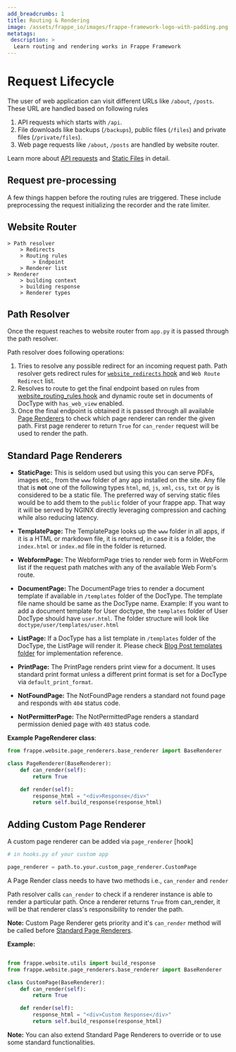 ```yaml
---
add_breadcrumbs: 1
title: Routing & Rendering
image: /assets/frappe_io/images/frappe-framework-logo-with-padding.png
metatags:
 description: >
  Learn routing and rendering works in Frappe Framework
---
```


# Request Lifecycle

The user of web application can visit different URLs like `/about`, `/posts`. These URL are handled based on following rules

1. API requests which starts with `/api`.
1. File downloads like backups (`/backups`), public files (`/files`) and private files (`/private/files`).
1. Web page requests like `/about`, `/posts` are handled by website router.

Learn more about [API requests](/docs/user/en/api/rest) and [Static Files](/docs/user/en/basics/static-assets) in detail.

## Request pre-processing

A few things happen before the routing rules are triggered. These include preprocessing the request initializing the recorder and the rate limiter.

## Website Router

```
> Path resolver
	> Redirects
	> Routing rules
		> Endpoint
	> Renderer list
> Renderer
	> building context
	> building response
	> Renderer types
```

## Path Resolver

Once the request reaches to website router from `app.py` it is passed through the path resolver.

Path resolver does following operations:

1. Tries to resolve any possible redirect for an incoming request path. Path resolver gets redirect rules for [`website_redirects` hook](/docs/user/en/python-api/hooks#website-redirects) and `Web Route Redirect` list.
1. Resolves to route to get the final endpoint based on rules from [website_routing_rules hook](http://frappe_docs:8000/docs/user/en/python-api/hooks#website-route-rules) and dynamic route set in documents of DocType with `has_web_view` enabled.
1. Once the final endpoint is obtained it is passed through all available [Page Renderers](#standard-page-renderers) to check which page renderer can render the given path. First page renderer to return `True` for `can_render` request will be used to render the path.


## Standard Page Renderers

- **StaticPage:** This is seldom used but using this you can serve PDFs, images etc., from the `www` folder of any app installed on the site. Any file that is **not** one of the following types `html`, `md`, `js`, `xml`, `css`, `txt` or `py` is considered to be a static file.
The preferred way of serving static files would be to add them to the `public` folder of your frappe app. That way it will be served by NGINX directly leveraging compression and caching while also reducing latency.

- **TemplatePage:** The TemplatePage looks up the `www` folder in all apps, if it is a HTML or markdown file, it is returned, in case it is a folder, the `index.html` or `index.md` file in the folder is returned.

- **WebformPage:** The WebformPage tries to render web form in WebForm list if the request path matches with any of the available Web Form's route.

- **DocumentPage:** The DocumentPage tries to render a document template if available in `/templates` folder of the DocType. The template file name should be same as the DocType name. Example: If you want to add a document template for User doctype, the `templates` folder of User DocType should have `user.html`. The folder structure will look like `doctype/user/templates/user.html`

- **ListPage:** If a DocType has a list template in `/templates` folder of the DocType, the ListPage will render it. Please check [Blog Post templates folder](https://github.com/frappe/frappe/tree/develop/frappe/website/doctype/blog_post/templates) for implementation reference.

- **PrintPage:** The PrintPage renders print view for a document. It uses standard print format unless a different print format is set for a DocType via `default_print_format`.

- **NotFoundPage:** The NotFoundPage renders a standard not found page and responds with `404` status code.

- **NotPermitterPage:** The NotPermittedPage renders a standard permission denied page with `403` status code.

**Example PageRenderer class**:

```py
from frappe.website.page_renderers.base_renderer import BaseRenderer

class PageRenderer(BaseRenderer):
    def can_render(self):
        return True

    def render(self):
        response_html = "<div>Response</div>"
        return self.build_response(response_html)

```

## Adding Custom Page Renderer

A custom page renderer can be added via `page_renderer` [hook]

```py
# in hooks.py of your custom app

page_renderer = path.to.your.custom_page_renderer.CustomPage

```

A Page Render class needs to have two methods i.e., `can_render` and `render`

Path resolver calls `can_render` to check if a renderer instance is able to render a particular path.
Once a renderer returns `True` from can_render, it will be that renderer class's responsibility to render the path.

**Note:** Custom Page Renderer gets priority and it's `can_render` method will be called before [Standard Page Renderers](#standard-page-renderers).

**Example:**
```py

from frappe.website.utils import build_response
from frappe.website.page_renderers.base_renderer import BaseRenderer

class CustomPage(BaseRenderer):
    def can_render(self):
        return True

    def render(self):
        response_html = "<div>Custom Response</div>"
        return self.build_response(response_html)

```
**Note:** You can also extend Standard Page Renderers to override or to use some standard functionalities.
